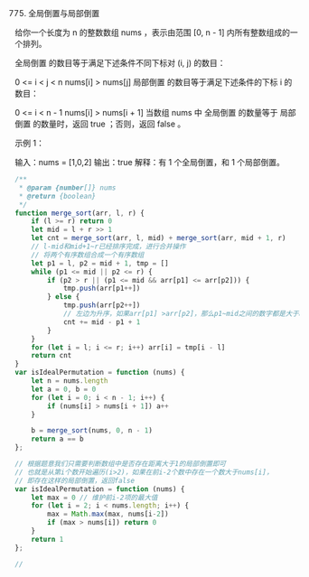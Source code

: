 775. 全局倒置与局部倒置

给你一个长度为 n 的整数数组 nums ，表示由范围 [0, n - 1] 内所有整数组成的一个排列。

全局倒置 的数目等于满足下述条件不同下标对 (i, j) 的数目：

0 <= i < j < n
nums[i] > nums[j]
局部倒置 的数目等于满足下述条件的下标 i 的数目：

0 <= i < n - 1
nums[i] > nums[i + 1]
当数组 nums 中 全局倒置 的数量等于 局部倒置 的数量时，返回 true ；否则，返回 false 。

 

示例 1：

输入：nums = [1,0,2]
输出：true
解释：有 1 个全局倒置，和 1 个局部倒置。
```js
/**
 * @param {number[]} nums
 * @return {boolean}
 */
function merge_sort(arr, l, r) {
    if (l >= r) return 0
    let mid = l + r >> 1
    let cnt = merge_sort(arr, l, mid) + merge_sort(arr, mid + 1, r)
    // l-mid和mid+1~r已经排序完成，进行合并操作
    // 将两个有序数组合成一个有序数组
    let p1 = l, p2 = mid + 1, tmp = []
    while (p1 <= mid || p2 <= r) {
        if (p2 > r || (p1 <= mid && arr[p1] <= arr[p2])) {
            tmp.push(arr[p1++])
        } else {
            tmp.push(arr[p2++])
            // 左边为升序，如果arr[p1] >arr[p2]，那么p1~mid之间的数字都是大于arr[p2],一共产生mid-p1 +1个逆序对
            cnt += mid - p1 + 1
        }
    }
    for (let i = l; i <= r; i++) arr[i] = tmp[i - l]
    return cnt
}
var isIdealPermutation = function (nums) {
    let n = nums.length
    let a = 0, b = 0
    for (let i = 0; i < n - 1; i++) {
        if (nums[i] > nums[i + 1]) a++
    }

    b = merge_sort(nums, 0, n - 1)
    return a == b
};

// 根据题意我们只需要判断数组中是否存在距离大于1的局部倒置即可
// 也就是从第i个数开始遍历(i>2)，如果在前i-2个数中存在一个数大于nums[i]，
// 即存在这样的局部倒置，返回false
var isIdealPermutation = function (nums) {
    let max = 0 // 维护前i-2项的最大值
    for (let i = 2; i < nums.length; i++) {
        max = Math.max(max, nums[i-2])
        if (max > nums[i]) return 0
    }
    return 1
};

// 
